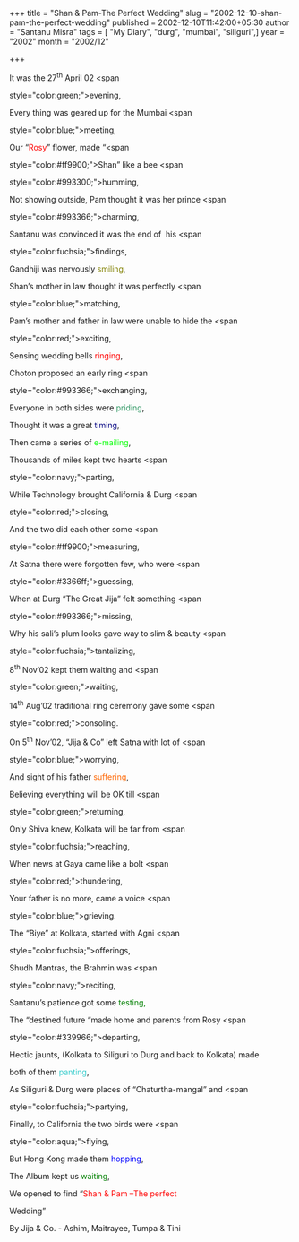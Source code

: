 +++
title = "Shan & Pam-The Perfect Wedding"
slug = "2002-12-10-shan-pam-the-perfect-wedding"
published = 2002-12-10T11:42:00+05:30
author = "Santanu Misra"
tags = [ "My Diary", "durg", "mumbai", "siliguri",]
year = "2002"
month = "2002/12"

+++

It was the 27<sup>th</sup> April 02 <span

style="color:green;">evening</span>,



Every thing was geared up for the Mumbai <span

style="color:blue;">meeting</span>,



Our “<span style="color:red;">Rosy</span>” flower, made “<span

style="color:#ff9900;">Shan</span>” like a bee <span

style="color:#993300;">humming</span>,



Not showing outside, Pam thought it was her prince <span

style="color:#993366;">charming</span>,



Santanu was convinced it was the end of  his <span

style="color:fuchsia;">findings</span>,



Gandhiji was nervously <span style="color:olive;">smiling</span>,



Shan’s mother in law thought it was perfectly <span

style="color:blue;">matching</span>,



Pam’s mother and father in law were unable to hide the <span

style="color:red;">exciting</span>,



Sensing wedding bells <span style="color:red;">ringing</span>,



Choton proposed an early ring <span

style="color:#993366;">exchanging</span>,



Everyone in both sides were <span style="color:#339966;">priding</span>,



Thought it was a great <span style="color:navy;">timing</span>,



Then came a series of <span style="color:lime;">e-mailing</span>,



Thousands of miles kept two hearts <span

style="color:navy;">parting</span>,



While Technology brought California & Durg <span

style="color:red;">closing</span>,



And the two did each other some <span

style="color:#ff9900;">measuring</span>,



At Satna there were forgotten few, who were <span

style="color:#3366ff;">guessing</span>,



When at Durg “The Great Jija” felt something <span

style="color:#993366;">missing</span>,



Why his sali’s plum looks gave way to slim & beauty <span

style="color:fuchsia;">tantalizing</span>,



8<sup>th</sup> Nov’02 kept them waiting and <span

style="color:green;">waiting</span>,



14<sup>th</sup> Aug’02 traditional ring ceremony gave some <span

style="color:red;">consoling.</span>



On 5<sup>th</sup> Nov’02, “Jija & Co” left Satna with lot of <span

style="color:blue;">worrying</span>,



And sight of his father <span style="color:#ff6600;">suffering</span>,



Believing everything will be OK till <span

style="color:green;">returning,</span>



Only Shiva knew, Kolkata will be far from <span

style="color:fuchsia;">reaching</span>,



When news at Gaya came like a bolt <span

style="color:red;">thundering</span>,



Your father is no more, came a voice <span

style="color:blue;">grieving</span>.



The “Biye” at Kolkata, started with Agni <span

style="color:fuchsia;">offerings,</span>



Shudh Mantras, the Brahmin was <span

style="color:navy;">reciting</span>,



Santanu’s patience got some <span style="color:green;">testing,</span>



The “destined future “made home and parents from Rosy <span

style="color:#339966;">departing</span>,



Hectic jaunts, (Kolkata to Siliguri to Durg and back to Kolkata) made

both of them <span style="color:#33cccc;">panting</span>,



As Siliguri & Durg were places of “Chaturtha-mangal” and <span

style="color:fuchsia;">partying</span>,



Finally, to California the two birds were <span

style="color:aqua;">flying</span>,



But Hong Kong made them <span style="color:blue;">hopping</span>,



The Album kept us <span style="color:green;">waiting</span>,



We opened to find “<span style="color:red;">Shan & Pam –The perfect

Wedding</span>”



By Jija & Co. - Ashim, Maitrayee, Tumpa & Tini